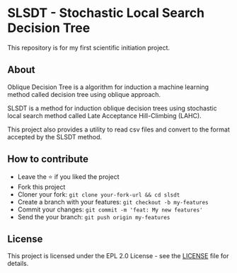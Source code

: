 # SLSDT - Stochastic Local Search Decision Tree

This repository is for my first scientific initiation project.

## About

Oblique Decision Tree is a algorithm for induction a machine learning method called decision tree using oblique approach.

SLSDT is a method for induction oblique decision trees using stochastic local search method called Late Acceptance Hill-Climbing (LAHC).

This project also provides a utility to read csv files and convert to the format accepted by the SLSDT method.

## How to contribute

-   Leave the :star: if you liked the project
-   Fork this project
-   Cloner your fork: `git clone your-fork-url && cd slsdt`
-   Create a branch with your features: `git checkout -b my-features`
-   Commit your changes: `git commit -m 'feat: My new features'`
-   Send the your branch: `git push origin my-features`

## License

This project is licensed under the EPL 2.0 License - see the [LICENSE](LICENSE) file for details.
